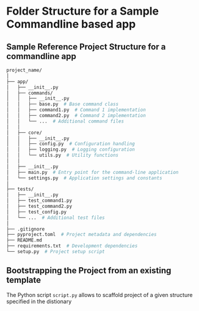 # Folder Structure for a Sample Commandline based app

## Sample Reference Project Structure for a commandline app

```sh
project_name/
│
├── app/
│   ├── __init__.py
│   ├── commands/
│   │   ├── __init__.py
│   │   ├── base.py  # Base command class
│   │   ├── command1.py  # Command 1 implementation
│   │   ├── command2.py  # Command 2 implementation
│   │   └── ...  # Additional command files
│   │
│   ├── core/
│   │   ├── __init__.py
│   │   ├── config.py  # Configuration handling
│   │   ├── logging.py  # Logging configuration
│   │   └── utils.py  # Utility functions
│   │
│   ├── __init__.py
│   ├── main.py  # Entry point for the command-line application
│   └── settings.py  # Application settings and constants
│
├── tests/
│   ├── __init__.py
│   ├── test_command1.py
│   ├── test_command2.py
│   ├── test_config.py
│   └── ...  # Additional test files
│
├── .gitignore
├── pyproject.toml  # Project metadata and dependencies
├── README.md
├── requirements.txt  # Development dependencies
└── setup.py  # Project setup script
```

## Bootstrapping the Project from an existing template

The Python script `script.py` allows to scaffold project of a given structure specified in the distionary

